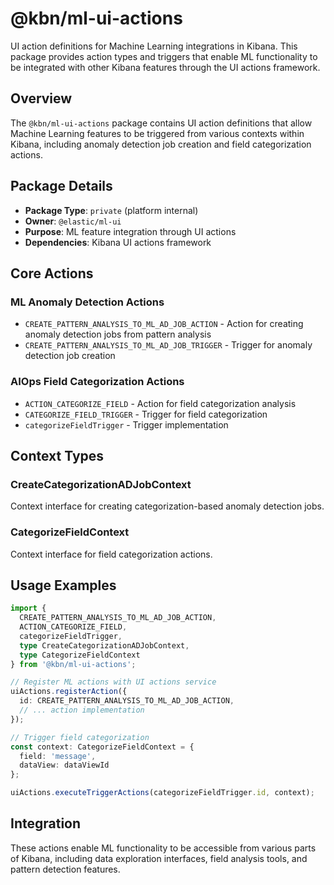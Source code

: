 # @kbn/ml-ui-actions

UI action definitions for Machine Learning integrations in Kibana. This package provides action types and triggers that enable ML functionality to be integrated with other Kibana features through the UI actions framework.

## Overview

The `@kbn/ml-ui-actions` package contains UI action definitions that allow Machine Learning features to be triggered from various contexts within Kibana, including anomaly detection job creation and field categorization actions.

## Package Details

- **Package Type**: `private` (platform internal)
- **Owner**: `@elastic/ml-ui`
- **Purpose**: ML feature integration through UI actions
- **Dependencies**: Kibana UI actions framework

## Core Actions

### ML Anomaly Detection Actions
- `CREATE_PATTERN_ANALYSIS_TO_ML_AD_JOB_ACTION` - Action for creating anomaly detection jobs from pattern analysis
- `CREATE_PATTERN_ANALYSIS_TO_ML_AD_JOB_TRIGGER` - Trigger for anomaly detection job creation

### AIOps Field Categorization Actions
- `ACTION_CATEGORIZE_FIELD` - Action for field categorization analysis
- `CATEGORIZE_FIELD_TRIGGER` - Trigger for field categorization
- `categorizeFieldTrigger` - Trigger implementation

## Context Types

### CreateCategorizationADJobContext
Context interface for creating categorization-based anomaly detection jobs.

### CategorizeFieldContext
Context interface for field categorization actions.

## Usage Examples

```typescript
import { 
  CREATE_PATTERN_ANALYSIS_TO_ML_AD_JOB_ACTION,
  ACTION_CATEGORIZE_FIELD,
  categorizeFieldTrigger,
  type CreateCategorizationADJobContext,
  type CategorizeFieldContext 
} from '@kbn/ml-ui-actions';

// Register ML actions with UI actions service
uiActions.registerAction({
  id: CREATE_PATTERN_ANALYSIS_TO_ML_AD_JOB_ACTION,
  // ... action implementation
});

// Trigger field categorization
const context: CategorizeFieldContext = {
  field: 'message',
  dataView: dataViewId
};

uiActions.executeTriggerActions(categorizeFieldTrigger.id, context);
```

## Integration

These actions enable ML functionality to be accessible from various parts of Kibana, including data exploration interfaces, field analysis tools, and pattern detection features.
